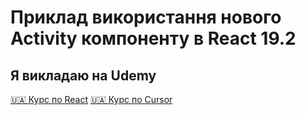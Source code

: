 # Приклад використання нового Activity компоненту в React 19.2

## Я викладаю на Udemy

[🇺🇦 Курс по React](https://www.udemy.com/course/opanovuemo-react/?referralCode=C0563B0126CAF7329C80)
[🇺🇦 Курс по Cursor](https://www.udemy.com/course/cursor-rozrobka-v-eru-shi/?referralCode=E46FC5584F47F33E6817)
